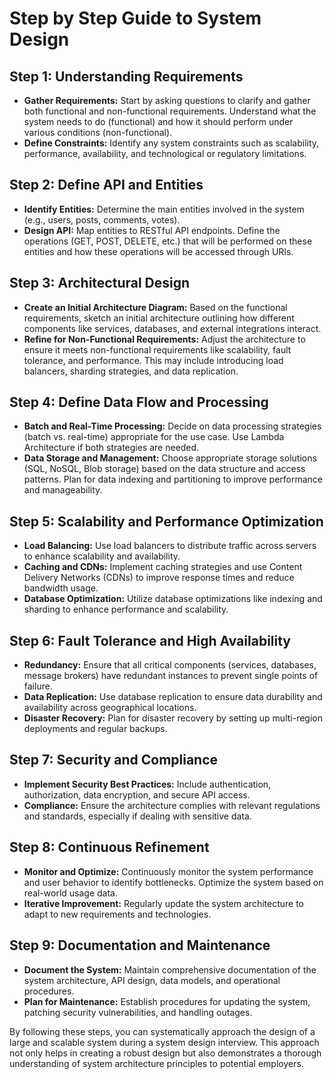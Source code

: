 # Step by Step Guide to System Design

## Step 1: Understanding Requirements

- **Gather Requirements:** Start by asking questions to clarify and gather both functional and non-functional requirements. Understand what the system needs to do (functional) and how it should perform under various conditions (non-functional).
- **Define Constraints:** Identify any system constraints such as scalability, performance, availability, and technological or regulatory limitations.

## Step 2: Define API and Entities

- **Identify Entities:** Determine the main entities involved in the system (e.g., users, posts, comments, votes).
- **Design API:** Map entities to RESTful API endpoints. Define the operations (GET, POST, DELETE, etc.) that will be performed on these entities and how these operations will be accessed through URIs.

## Step 3: Architectural Design

- **Create an Initial Architecture Diagram:** Based on the functional requirements, sketch an initial architecture outlining how different components like services, databases, and external integrations interact.
- **Refine for Non-Functional Requirements:** Adjust the architecture to ensure it meets non-functional requirements like scalability, fault tolerance, and performance. This may include introducing load balancers, sharding strategies, and data replication.

## Step 4: Define Data Flow and Processing

- **Batch and Real-Time Processing:** Decide on data processing strategies (batch vs. real-time) appropriate for the use case. Use Lambda Architecture if both strategies are needed.
- **Data Storage and Management:** Choose appropriate storage solutions (SQL, NoSQL, Blob storage) based on the data structure and access patterns. Plan for data indexing and partitioning to improve performance and manageability.

## Step 5: Scalability and Performance Optimization

- **Load Balancing:** Use load balancers to distribute traffic across servers to enhance scalability and availability.
- **Caching and CDNs:** Implement caching strategies and use Content Delivery Networks (CDNs) to improve response times and reduce bandwidth usage.
- **Database Optimization:** Utilize database optimizations like indexing and sharding to enhance performance and scalability.

## Step 6: Fault Tolerance and High Availability

- **Redundancy:** Ensure that all critical components (services, databases, message brokers) have redundant instances to prevent single points of failure.
- **Data Replication:** Use database replication to ensure data durability and availability across geographical locations.
- **Disaster Recovery:** Plan for disaster recovery by setting up multi-region deployments and regular backups.

## Step 7: Security and Compliance

- **Implement Security Best Practices:** Include authentication, authorization, data encryption, and secure API access.
- **Compliance:** Ensure the architecture complies with relevant regulations and standards, especially if dealing with sensitive data.

## Step 8: Continuous Refinement

- **Monitor and Optimize:** Continuously monitor the system performance and user behavior to identify bottlenecks. Optimize the system based on real-world usage data.
- **Iterative Improvement:** Regularly update the system architecture to adapt to new requirements and technologies.

## Step 9: Documentation and Maintenance

- **Document the System:** Maintain comprehensive documentation of the system architecture, API design, data models, and operational procedures.
- **Plan for Maintenance:** Establish procedures for updating the system, patching security vulnerabilities, and handling outages.

By following these steps, you can systematically approach the design of a large and scalable system during a system design interview. This approach not only helps in creating a robust design but also demonstrates a thorough understanding of system architecture principles to potential employers.
